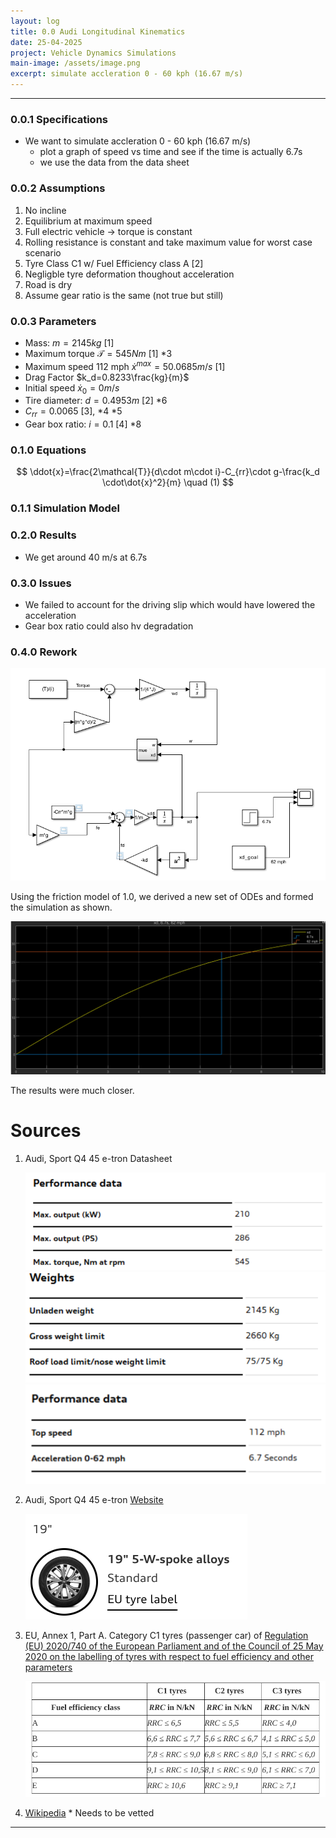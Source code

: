 ```yaml
---
layout: log
title: 0.0 Audi Longitudinal Kinematics
date: 25-04-2025
project: Vehicle Dynamics Simulations
main-image: /assets/image.png
excerpt: simulate accleration 0 - 60 kph (16.67 m/s)
---
```


---
### 0.0.1 Specifications

- We want to simulate accleration 0 - 60 kph (16.67 m/s)
    - plot a graph of speed vs time and see if the time is actually 6.7s
    - we use the data from the data sheet

### 0.0.2 Assumptions

1. No incline
2. Equilibrium at maximum speed 
3. Full electric vehicle → torque is constant 
4. Rolling resistance is constant and take maximum value for worst case scenario 
5. Tyre Class C1 w/ Fuel Efficiency class A [2] 
6. Negligble tyre deformation thoughout acceleration 
7. Road is dry 
8. Assume gear ratio is the same (not true but still)

### 0.0.3 Parameters

- Mass: $m = 2145 kg$ [1]
- Maximum torque $\mathcal{T}= 545 Nm$ [1] *3
- Maximum speed 112 mph $\dot{x}^{max}= 50.0685 m/s$  [1]
- Drag Factor $k_d=0.8233\frac{kg}{m}$
- Initial speed $\dot{x}_0=0 m/s$
- Tire diameter: $d=0.4953 m$ [2] *6
- $C_{rr}=0.0065$ [3], *4 *5
- Gear box ratio: $i=0.1$ [4] *8

### 0.1.0 Equations
$$
\ddot{x}=\frac{2\mathcal{T}}{d\cdot m\cdot i}-C_{rr}\cdot g-\frac{k_d \cdot\dot{x}^2}{m}  \quad (1)
$$

### 0.1.1 Simulation Model

### 0.2.0 Results

- We get around 40 m/s at 6.7s

### 0.3.0 Issues

- We failed to account for the driving slip which would have lowered the acceleration
- Gear box ratio could also hv degradation

### 0.4.0 Rework

![image.png](/_projects/vehicle-simulations/assets/image.png)

Using the friction model of 1.0, we derived a new set of ODEs and formed the simulation as shown.

![image.png](/_projects/vehicle-simulations/assets/image-1.png)


The results were much closer.

# Sources

1. Audi, Sport Q4 45 e-tron Datasheet
    
    ![image.png](/_projects/vehicle-simulations/assets/image-90.png)
    ![image.png](/_projects/vehicle-simulations/assets/image-91.png)
    ![image.png](/_projects/vehicle-simulations/assets/image-92.png)
    
2. Audi, Sport Q4 45 e-tron [Website](https://www.audi.co.uk/en/models/q4/q4-e-tron/configurator/?ulid=1743863220535&pr=F4BACM0_2025%7C5Y5Y%7CAO#layer=/uk/web/en/models/q4/q4-e-tron-overview.engine_infolayer.F4BA530PWEPYLWDM_2024.html)
    
    ![image.png](/_projects/vehicle-simulations/assets/image-93.png)
    
3. EU, Annex 1, Part A. Category C1 tyres (passenger car) of [Regulation (EU) 2020/740 of the European Parliament and of the Council of 25 May 2020 on the labelling of tyres with respect to fuel efficiency and other parameters](https://eur-lex.europa.eu/legal-content/EN/TXT/?uri=uriserv%3AOJ.L_.2020.177.01.0001.01.ENG&toc=OJ%3AL%3A2020%3A177%3ATOC)
    
    ![image.png](/_projects/vehicle-simulations/assets/image-94.png)
    
4. [Wikipedia](https://en.wikipedia.org/wiki/Audi_Q4_e-tron#:~:text=Its%201%2Dspeed%20gear%20is,a%20ratio%20of%2011.5%3A1.) * Needs to be vetted 

---